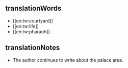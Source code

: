 ## translationWords

* [[en:tw:courtyard]]
* [[en:tw:life]]
* [[en:tw:pharaoh]]

## translationNotes

* The author continues to write about the palace area.

